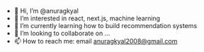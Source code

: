 - 👋 Hi, I’m @anuragkyal
- 👀 I’m interested in react, next.js, machine learning
- 🌱 I’m currently learning how to build recommendation systems
- 💞️ I’m looking to collaborate on ...
- 📫 How to reach me: email anuragkyal2008@gmail.com

<!---
anuragkyal/anuragkyal is a ✨ special ✨ repository because its `README.md` (this file) appears on your GitHub profile.
You can click the Preview link to take a look at your changes.
--->
